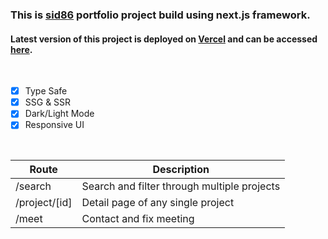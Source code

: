 ### This is [sid86](https://sid86.me) portfolio project build using next.js framework.

#### Latest version of this project is deployed on [Vercel](https://vercel.com) and can be accessed [here](https://<commithash>.sid86.vercel.app).

<br>

- [x] Type Safe
- [x] SSG & SSR
- [x] Dark/Light Mode
- [x] Responsive UI

<br>

| Route         | Description                                 |
| ------------- | ------------------------------------------- |
| /search       | Search and filter through multiple projects |
| /project/[id] | Detail page of any single project           |
| /meet         | Contact and fix meeting                     |
